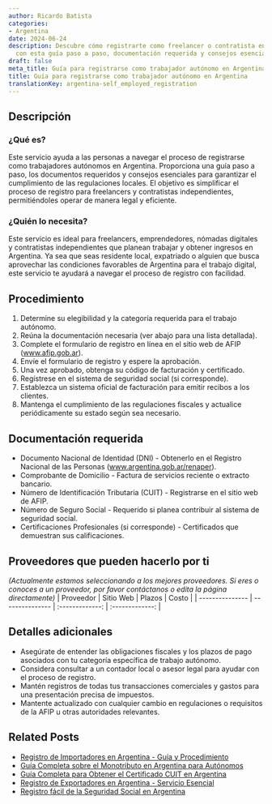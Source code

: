 ```yaml
---
author: Ricardo Batista
categories:
- Argentina
date: 2024-06-24
description: Descubre cómo registrarte como freelancer o contratista en Argentina
  con esta guía paso a paso, documentación requerida y consejos esenciales.
draft: false
meta_title: Guía para registrarse como trabajador autónomo en Argentina
title: Guía para registrarse como trabajador autónomo en Argentina
translationKey: argentina-self_employed_registration
---
```



## Descripción
### ¿Qué es?
Este servicio ayuda a las personas a navegar el proceso de registrarse como trabajadores autónomos en Argentina. Proporciona una guía paso a paso, los documentos requeridos y consejos esenciales para garantizar el cumplimiento de las regulaciones locales. El objetivo es simplificar el proceso de registro para freelancers y contratistas independientes, permitiéndoles operar de manera legal y eficiente.

### ¿Quién lo necesita?
Este servicio es ideal para freelancers, emprendedores, nómadas digitales y contratistas independientes que planean trabajar y obtener ingresos en Argentina. Ya sea que seas residente local, expatriado o alguien que busca aprovechar las condiciones favorables de Argentina para el trabajo digital, este servicio te ayudará a navegar el proceso de registro con facilidad.

## Procedimiento

1. Determine su elegibilidad y la categoría requerida para el trabajo autónomo.
2. Reúna la documentación necesaria (ver abajo para una lista detallada).
3. Complete el formulario de registro en línea en el sitio web de AFIP (www.afip.gob.ar).
4. Envíe el formulario de registro y espere la aprobación.
5. Una vez aprobado, obtenga su código de facturación y certificado.
6. Regístrese en el sistema de seguridad social (si corresponde).
7. Establezca un sistema oficial de facturación para emitir recibos a los clientes.
8. Mantenga el cumplimiento de las regulaciones fiscales y actualice periódicamente su estado según sea necesario.

## Documentación requerida

- Documento Nacional de Identidad (DNI) - Obtenerlo en el Registro Nacional de las Personas (www.argentina.gob.ar/renaper).
- Comprobante de Domicilio - Factura de servicios reciente o extracto bancario.
- Número de Identificación Tributaria (CUIT) - Registrarse en el sitio web de AFIP.
- Número de Seguro Social - Requerido si planea contribuir al sistema de seguridad social.
- Certificaciones Profesionales (si corresponde) - Certificados que demuestran sus calificaciones.

## Proveedores que pueden hacerlo por ti
_(Actualmente estamos seleccionando a los mejores proveedores. Si eres o conoces a un proveedor, por favor contáctanos o edita la página directamente)_
| Proveedor       |     Sitio Web    |     Plazos       |       Costo     |
| --------------- | ---------------  |  :-------------: | :-------------: |

## Detalles adicionales

- Asegúrate de entender las obligaciones fiscales y los plazos de pago asociados con tu categoría específica de trabajo autónomo.
- Considera consultar a un contador local o asesor legal para ayudar con el proceso de registro.
- Mantén registros de todas tus transacciones comerciales y gastos para una presentación precisa de impuestos.
- Mantente actualizado con cualquier cambio en regulaciones o requisitos de la AFIP u otras autoridades relevantes.
## Related Posts

- [Registro de Importadores en Argentina - Guía y Procedimiento](https://tramitit.com/spanish/guides/argentina/registro_de_importadores/)
- [Guía Completa sobre el Monotributo en Argentina para Autónomos](https://tramitit.com/spanish/guides/argentina/inscripción_en_el_monotributo/)
- [Guía Completa para Obtener el Certificado CUIT en Argentina](https://tramitit.com/spanish/guides/argentina/constancia_de_cuit/)
- [Registro de Exportadores en Argentina - Servicio Esencial](https://tramitit.com/spanish/guides/argentina/registro_de_exportadores/)
- [Registro fácil de la Seguridad Social en Argentina](https://tramitit.com/spanish/guides/argentina/inscripción_al_seguro_social/)